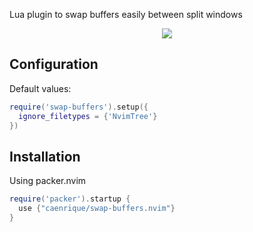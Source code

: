Lua plugin to swap buffers easily between split windows

<p align="center">
   <img src="https://i.imgur.com/aufzS5b.gif">
<p>

## Configuration

Default values:

```lua
require('swap-buffers').setup({
  ignore_filetypes = {'NvimTree'}
})
```

## Installation

Using packer.nvim

```lua
require('packer').startup {
  use {"caenrique/swap-buffers.nvim"}
}
```
